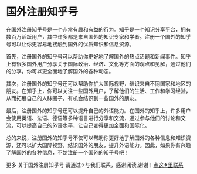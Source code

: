 # 国外注册知乎号

在国外注册知乎号是一个非常有趣和有益的行为。知乎是一个知识分享平台，拥有数百万活跃用户，其中许多都是来自国外的知识专家和学者。注册一个国外的知乎号可以让你更容易地接触到国外的优质知识和信息资源。

首先，注册国外的知乎号可以帮助你更好地了解国外的热点话题和新闻事件。知乎上有很多国外用户分享关于国际政治、经济、文化等方面的观点和见解，通过他们的分享，你可以更全面地了解国外的各种动态。

其次，注册国外的知乎号还可以帮助你扩大国际视野，结识来自不同国家和地区的朋友。在知乎上，你可以关注一些国外用户，了解他们的生活、工作和学习经验，从而拓展自己的人脉圈子，有机会结识到一些国外的朋友。

最后，注册国外的知乎号还可以提升自己的外语能力。在国外的知乎上，许多用户会使用英语、法语、德语等多种语言进行分享和交流，通过参与他们的讨论和交流，可以提高自己的外语水平，让自己变得更加全面和国际化。

总的来说，注册国外的知乎号不仅可以帮助你更好地了解国外的各种信息和知识资源，还可以扩大国际视野，结识国外的朋友，提升外语能力。因此，如果你有兴趣了解国外的各种信息，不妨注册一个国外的知乎号吧！

更多 关于国外注册知乎号 请通过✈与我们联系，感谢阅读,谢谢！[点这✈里联系](https://acc.k02.cc)